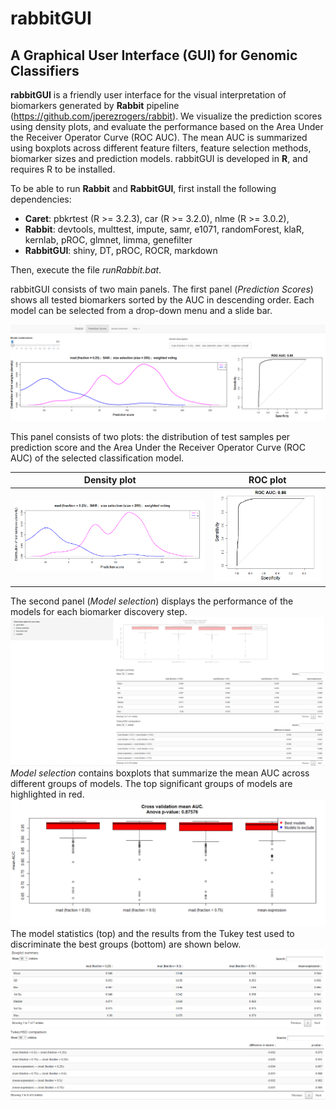 # rabbitGUI

## A Graphical User Interface (GUI) for Genomic Classifiers 

**rabbitGUI** is a friendly user interface for the visual interpretation of biomarkers generated by **Rabbit** pipeline (https://github.com/jperezrogers/rabbit). We visualize the prediction scores using density plots, and evaluate the performance based on the Area Under the Receiver Operator Curve (ROC AUC). The mean AUC is summarized using boxplots across different feature filters, feature selection methods, biomarker sizes and prediction models. rabbitGUI is developed in **R**, and requires R to be installed.

To be able to run **Rabbit** and **RabbitGUI**, first install the following dependencies:
* **Caret**: pbkrtest (R >= 3.2.3), car (R >= 3.2.0), nlme (R >= 3.0.2),
* **Rabbit**: devtools, multtest, impute, samr, e1071, randomForest, klaR, kernlab, pROC, glmnet, limma, genefilter
* **RabbitGUI**: shiny, DT, pROC, ROCR, markdown

Then, execute the file *runRabbit.bat*.

rabbitGUI consists of two main panels. The first panel (*Prediction Scores*) shows all tested biomarkers sorted by the AUC in descending order. Each model can be selected from a drop-down menu and a slide bar.

![Prediction Scores](images/prediction_scores.png)

This panel consists of two plots: the distribution of test samples per prediction score and the Area Under the Receiver Operator Curve (ROC AUC) of the selected classification model.

| Density plot | ROC plot |
| ------------ | -------- |
| ![Density plot](images/density.png)|![ROC plot](images/roc.png)|

The second panel (*Model selection*) displays the performance of the models for each biomarker discovery step. 
![Prediction Scores](images/model_selection.png)
*Model selection* contains boxplots that summarize the mean AUC across different groups of models. The top significant groups of models are highlighted in red.
![Box and whiskers plot](images/boxplot.png)
The model statistics (top) and the results from the Tukey test used to discriminate the best groups (bottom) are shown below.
![Summary table](images/summary.png)
![Tukey table](images/tukey.png)
